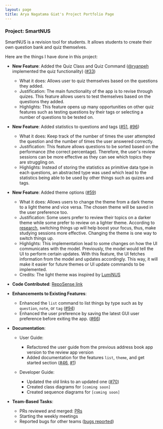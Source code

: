 ```yaml
---
layout: page
title: Arya Nagatama Giat's Project Portfolio Page
---
```


### Project: SmartNUS

SmartNUS is a revision tool for students. It allows students to create their own question bank and quiz themselves.

Here are the things I have done in this project:

* **New Feature**: Added the Quiz Class and Quiz Command ([@ryanpeh](https://github.com/ryanpeh) implemented the quiz functionality) ([\#33](https://github.com/AY2122S1-CS2103T-F12-1/tp/pull/33))
    * What it does: Allows user to quiz themselves based on the questions they added.
    * Justification: The main functionality of the app is to revise through quizes. This feature allows users to test themselves based on the questions they added.
    * Highlights: This feature opens up many opportunities on other quiz features such as testing questions by their tags or selecting a number of questions to be tested on.

* **New Feature**: Added statistics to questions and tags ([\#51](https://github.com/AY2122S1-CS2103T-F12-1/tp/pull/51), [\#96](https://github.com/AY2122S1-CS2103T-F12-1/tp/pull/96))
    * What it does: Keep track of the number of times the user attempted the question and the number of times the user answered correctly.
    * Justification: This feature allows questions to be sorted based on the performance (the correct percentage). Therefore, the user's review sessions can be more effective as they can see which topics they are struggling on.
    * Highlights: Instead of storing the statistics as primitive data type in each questions, an abstracted type was used which lead to the statistics being able to be used by other things such as quizes and tags.

* **New Feature**: Added theme options ([\#59](https://github.com/AY2122S1-CS2103T-F12-1/tp/pull/61))
    * What it does: Allows users to change the theme from a dark theme to a light theme and vice versa. The chosen theme will be saved in the user preference too.
    * Justification: Some users prefer to review their topics on a darker theme while some prefer to review on a lighter theme. According to [research](https://sites.psu.edu/siowfa15/2015/10/02/the-best-place-to-study/), switching things up will help boost your focus, thus, make studying sessions more effective. Changing the theme is one way to switch things up.
    * Highlights: This implementation lead to some changes on how the UI communicates with the model. Previously, the model would tell the UI to perform certain updates. With this feature, the UI fetches information from the model and updates accordingly. This way, it will make it easier for future themes or UI update commands to be implemented.
    * Credits: The light theme was inspired by [LumiNUS](https://luminus.nus.edu.sg/)

* **Code Contributed**: [RepoSense link](https://nus-cs2103-ay2122s1.github.io/tp-dashboard/?search=&sort=groupTitle&sortWithin=title&timeframe=commit&mergegroup=&groupSelect=groupByRepos&breakdown=true&checkedFileTypes=docs~functional-code~test-code~other&since=2021-09-17&tabOpen=true&tabType=authorship&tabAuthor=aryagiat&tabRepo=AY2122S1-CS2103T-F12-1%2Ftp%5Bmaster%5D&authorshipIsMergeGroup=false&authorshipFileTypes=docs~functional-code~test-code&authorshipIsBinaryFileTypeChecked=false)

* **Enhancements to Existing Features**:
    * Enhanced the `list` command to list things by type such as by `question`, `note`, or `tag` ([\#94](https://github.com/AY2122S1-CS2103T-F12-1/tp/pull/94))
    * Enhanced the user preference by saving the latest GUI user preference before exiting the app. ([\#66](https://github.com/AY2122S1-CS2103T-F12-1/tp/pull/66))

* **Documentation**:
    * User Guide:
        * Refactored the user guide from the previous address book app version to the review app version
        * Added documentation for the features `list`, `theme`, and get started section ([\#46](https://github.com/AY2122S1-CS2103T-F12-1/tp/pull/46), [\#1](https://github.com/AY2122S1-CS2103T-F12-1/tp/pull/1))

    * Developer Guide:
        * Updated the old links to an updated one ([\#70](https://github.com/AY2122S1-CS2103T-F12-1/tp/pull/70))
        * Created class diagrams for `[coming soon]`
        * Created sequence diagrams for `[coming soon]`
    
* **Team-Based Tasks**:
    * PRs reviewed and merged: [PRs](https://github.com/AY2122S1-CS2103T-F12-1/tp/pulls?q=is%3Apr+reviewed-by%3Aaryagiat)
    * Starting the weekly meetings
    * Reported bugs for other teams ([bugs reported](https://github.com/aryagiat/ped/issues))